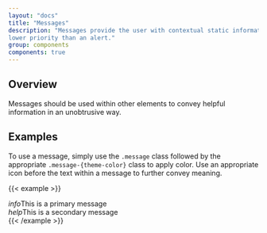 ```yaml
---
layout: "docs"
title: "Messages"
description: "Messages provide the user with contextual static information. They have a
lower priority than an alert."
group: components
components: true
---
```


## Overview

Messages should be used within other elements to convey helpful information in
an unobtrusive way.

## Examples

To use a message, simply use the `.message` class followed by the appropriate `.message-{theme-color}` class to apply
color. Use an appropriate icon before the text within a message to further convey meaning.

{{< example >}}
<div id="example-messages" class="d-flex flex-column">
<div class="message message-primary">
  <i class="modus-icons notranslate me-1" aria-hidden="true">info</i>This is a primary message
</div>
<div class="message message-secondary">
  <i class="modus-icons notranslate me-1" aria-hidden="true">help</i>This is a secondary message
</div>
</div>
{{< /example >}}
